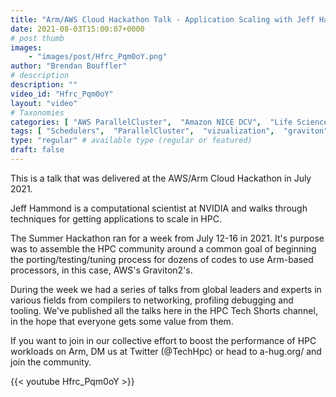 ```yaml
---
title: "Arm/AWS Cloud Hackathon Talk - Application Scaling with Jeff Hammond"
date: 2021-08-03T15:00:07+0000
# post thumb
images:
    - "images/post/Hfrc_Pqm0oY.png"
author: "Brendan Bouffler"
# description
description: ""
video_id: "Hfrc_Pqm0oY"
layout: "video"
# Taxonomies
categories: [ "AWS ParallelCluster",  "Amazon NICE DCV",  "Life Sciences", ]
tags: [ "Schedulers",  "ParallelCluster",  "vizualization",  "graviton",  "processors",  "DCV",  "GPUs",  "graviton2",  "CPUs",  "scaling",  "tuning",  "High Performance Computing",  "Storage",  "Covid-19",  "porting",  "HPC",  "arm",  "Lustre",  "virtualization",  "EC2",  "techshorts", ]
type: "regular" # available type (regular or featured)
draft: false
---
```


This is a talk that was delivered at the AWS/Arm Cloud Hackathon in July 2021.

Jeff Hammond is a computational scientist at NVIDIA and walks through techniques for getting applications to scale in HPC.

The Summer Hackathon ran for a week from July 12-16 in 2021. It's purpose was to assemble the HPC community around a common goal of beginning the porting/testing/tuning process for dozens of codes to use Arm-based processors, in this case, AWS's Graviton2's.

During the week we had a series of talks from global leaders and experts in various fields from compilers to networking, profiling debugging and tooling. We've published all the talks here in the HPC Tech Shorts channel, in the hope that everyone gets some value from them.

If you want to join in our collective effort to boost the performance of HPC workloads on Arm, DM us at Twitter (@TechHpc) or head to a-hug.org/ and join the community.

{{< youtube Hfrc_Pqm0oY >}}